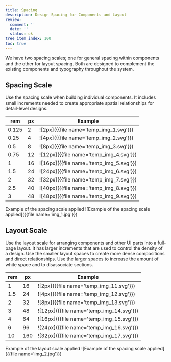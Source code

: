 ```yaml
---
title: Spacing
description: Design Spacing for Components and Layout
review:
  comment: ''
  date: ''
  status: ok
tree_item_index: 100
toc: true
---
```


We have two spacing scales; one for general spacing within components and the other for layout spacing. Both are designed to complement the existing components and typography throughout the system.

## Spacing Scale

Use the spacing scale when building individual components. It includes small increments needed to create appropriate spatial relationships for detail-level designs.

| rem   | px  | Example                                 |
| ----- | --- | --------------------------------------- |
| 0.125 | 2   | ![2px]({{file name='temp_img_1.svg'}})  |
| 0.25  | 4   | ![4px]({{file name='temp_img_2.svg'}})  |
| 0.5   | 8   | ![8px]({{file name='temp_img_3.svg'}})  |
| 0.75  | 12  | ![12px]({{file name='temp_img_4.svg'}}) |
| 1     | 16  | ![16px]({{file name='temp_img_5.svg'}}) |
| 1.5   | 24  | ![24px]({{file name='temp_img_6.svg'}}) |
| 2     | 32  | ![32px]({{file name='temp_img_7.svg'}}) |
| 2.5   | 40  | ![40px]({{file name='temp_img_8.svg'}}) |
| 3     | 48  | ![48px]({{file name='temp_img_9.svg'}}) |

Example of the spacing scale applied
![Example of the spacing scale applied]({{file name='img_1.jpg'}})

## Layout Scale

Use the layout scale for arranging components and other UI parts into a full-page layout. It has larger increments that are used to control the density of a design. Use the smaller layout spaces to create more dense compositions and direct relationships. Use the larger spaces to increase the amount of white space and to disassociate sections.

| rem | px  | Example                                  |
| --- | --- | ---------------------------------------- |
| 1   | 16  | ![2px]({{file name='temp_img_11.svg'}})  |
| 1.5 | 24  | ![4px]({{file name='temp_img_12.svg'}})  |
| 2   | 32  | ![8px]({{file name='temp_img_13.svg'}})  |
| 3   | 48  | ![12px]({{file name='temp_img_14.svg'}}) |
| 4   | 64  | ![16px]({{file name='temp_img_15.svg'}}) |
| 6   | 96  | ![24px]({{file name='temp_img_16.svg'}}) |
| 10  | 160 | ![32px]({{file name='temp_img_17.svg'}}) |

Example of the layout scale applied
![Example of the spacing scale applied]({{file name='img_2.jpg'}})
